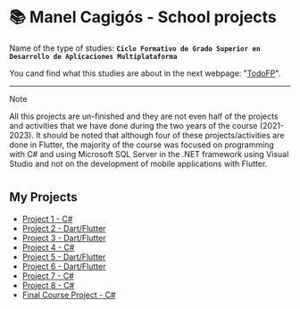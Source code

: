 # 📚 Manel Cagigós - School projects

Name of the type of studies:
**`Ciclo Formativo de Grado Superior en Desarrollo de Aplicaciones Multiplataforma`**

You cand find what this studies are about in the next webpage: "<a href="https://www.todofp.es/que-estudiar/loe/informatica-comunicaciones/des-aplicaciones-multiplataforma.html" target="_blank">TodoFP</a>".

---

> [!NOTE]
>All this projects are un-finished and they are not even half of the projects and activities that we have done during the two years of the course (2021-2023).
It should be noted that although four of these projects/activities are done in Flutter, the majority of the course was focused on programming with C# and using Microsoft SQL Server in the .NET framework using Visual Studio and not on the development of mobile applications with Flutter.

#

## My Projects

- [Project 1 - C#](https://github.com/manelcagigos/Sprint4-Grupo4)
- [Project 2 - Dart/Flutter](https://github.com/manelcagigos/Aplicacion-Bloc-de-Notas-Flutter)
- [Project 3 - Dart/Flutter](https://github.com/manelcagigos/Flutter-pelis_api_master)
- [Project 4 - C#](https://github.com/manelcagigos/Proyecto-SecureCode)
- [Project 5 - Dart/Flutter](https://github.com/manelcagigos/Flutter-digimon_app-master-main)
- [Project 6 - Dart/Flutter](https://github.com/manelcagigos/Flutter-Api-to-Sql-Lite)
- [Project 7 - C#](https://github.com/manelcagigos/Sprint3-Simps)
- [Project 8 - C#](https://github.com/manelcagigos/Sprint-1-M13)
- [Final Course Project - C#](https://github.com/manelcagigos/PACS-FinalProject)
